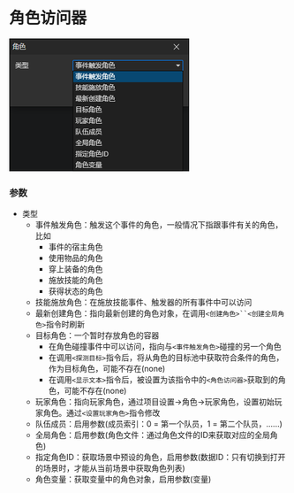 # 角色访问器

![](img/actor-getter.png)

### 参数

- 类型
  - 事件触发角色：触发这个事件的角色，一般情况下指跟事件有关的角色，比如
    - 事件的宿主角色
    - 使用物品的角色
    - 穿上装备的角色
    - 施放技能的角色
    - 获得状态的角色
  - 技能施放角色：在施放技能事件、触发器的所有事件中可以访问
  - 最新创建角色：指向最新创建的角色对象，在调用`<创建角色>``<创建全局角色>`指令时刷新
  - 目标角色：一个暂时存放角色的容器
    - 在角色碰撞事件中可以访问，指向与`<事件触发角色>`碰撞的另一个角色
    - 在调用`<探测目标>`指令后，将从角色的目标池中获取符合条件的角色，作为目标角色，可能不存在(none)
    - 在调用`<显示文本>`指令后，被设置为该指令中的`<角色访问器>`获取到的角色，可能不存在(none)
  - 玩家角色：指向玩家角色，通过项目设置->角色->玩家角色，设置初始玩家角色。通过`<设置玩家角色>`指令修改
  - 队伍成员：启用参数(成员索引：0 = 第一个队员，1 = 第二个队员，......)
  - 全局角色：启用参数(角色文件：通过角色文件的ID来获取对应的全局角色)
  - 指定角色ID：获取场景中预设的角色，启用参数(数据ID：只有切换到打开的场景时，才能从当前场景中获取角色列表)
  - 角色变量：获取变量中的角色对象，启用参数(变量)
